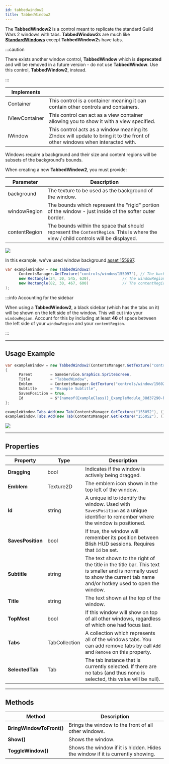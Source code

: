 ```yaml
---
id: tabbedwindow2
title: TabbedWindow2
---
```


The **TabbedWindow2** is a control meant to replicate the standard Guild Wars 2 windows with tabs.  **TabbedWindow2**s are much like **[StandardWindows](standardwindow)** except **TabbedWindow2**s have tabs.

:::caution

There exists another window control, **TabbedWindow** which is **deprecated** and will be removed in a future version - do not use **TabbedWindow**.  Use this control, **TabbedWindow2**, instead.

:::

|Implements| |
|-|-|
|Container|This control is a container meaning it can contain other controls and containers.|
|IViewContainer|This control can act as a view container allowing you to show it with a view specified.|
|IWindow|This control acts as a window meaning its ZIndex will update to bring it to the front of other windows when interacted with.|

Windows require a background and their size and content regions will be subsets of the background's bounds.

When creating a new **TabbedWindow2**, you must provide:

|Parameter|Description|
|-|-|
|background|The texture to be used as the background of the window.|
|windowRegion|The bounds which represent the "rigid" portion of the window - just inside of the softer outer border.|
|contentRegion|The bounds within the space that should represent the `ContentRegion`.  This is where the view / child controls will be displayed.|

<img src="/img/docs/controls/window/rawBackgroundExample2.png" />

In this example, we've used window background [asset 155997](https://assets.gw2dat.com/155997.png).

```cs
var exampleWindow = new TabbedWindow2(
      ContentsManager.GetTexture("controls/window/155997"), // The background texture of the window.
      new Rectangle(24, 30, 545, 630),              // The windowRegion
      new Rectangle(82, 30, 467, 600)               // The contentRegion
);
```

:::info Accounting for the sidebar

When using a **TabbedWindow2**, a black sidebar (which has the tabs on it) will be shown on the left side of the window.  This will cut into your `windowRegion`.  Account for this by including at least **46** of space between the left side of your `windowRegion` and your `contentRegion`.

:::

---

## Usage Example

```cs
var exampleWindow = new TabbedWindow2(ContentsManager.GetTexture("controls/window/155985"), new Rectangle(24, 30, 545, 630), new Rectangle(82, 30, 467, 600)) 
{
      Parent        = GameService.Graphics.SpriteScreen,
      Title         = "TabbedWindow",
      Emblem        = ContentsManager.GetTexture("controls/window/156022"),
      Subtitle      = "Example Subtitle",
      SavesPosition = true,
      Id            = $"{nameof(ExampleClass)}_ExampleModule_38d37290-b5f9-447d-97ea-45b0b50e5f56"
};

exampleWindow.Tabs.Add(new Tab(ContentsManager.GetTexture("155052"), () => new OverlaySettingsView(), "Settings"));
exampleWindow.Tabs.Add(new Tab(ContentsManager.GetTexture("155052"), () => new AboutView(), "About Blish HUD"));
```

<img src="/img/docs/controls/window/liveBackgroundExample2.png" />

---

## Properties
|Property|Type|Description|
|-|-|-|
|**Dragging**|bool|Indicates if the window is actively being dragged.|
|**Emblem**|Texture2D|The emblem icon shown in the top left of the window.|
|**Id**|string|A unique id to identify the window. Used with `SavesPosition` as a unique identifier to remember where the window is positioned.|
|**SavesPosition**|bool|If true, the window will remember its position between Blish HUD sessions. Requires that `Id` be set.|
|**Subtitle**|string|The text shown to the right of the title in the title bar. This text is smaller and is normally used to show the current tab name and/or hotkey used to open the window.|
|**Title**|string|The text shown at the top of the window.|
|**TopMost**|bool|If this window will show on top of all other windows, regardless of which one had focus last.|
|**Tabs**|TabCollection|A collection which represents all of the windows tabs.  You can add remove tabs by call `Add` and `Remove` on this property.|
|**SelectedTab**|Tab|The tab instance that is currently selected.  If there are no tabs (and thus none is selected, this value will be null).|

---

## Methods

|Method|Description|
|-|-|
|**BringWindowToFront()**|Brings the window to the front of all other windows.|
|**Show()**|Shows the window.|
|**ToggleWindow()**|Shows the window if it is hidden. Hides the window if it is currently showing.|